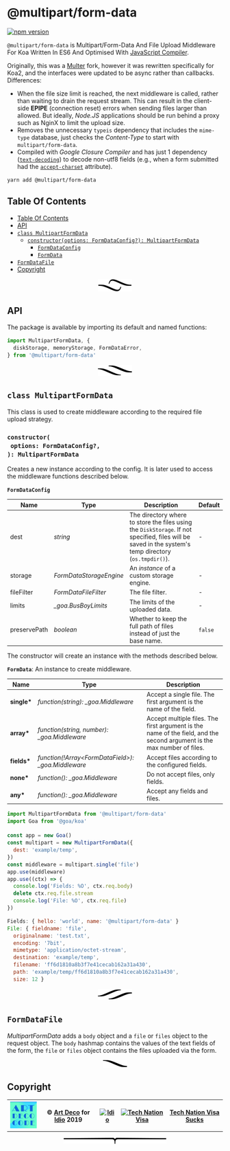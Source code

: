 # @multipart/form-data

[![npm version](https://badge.fury.io/js/%40multipart%2Fform-data.svg)](https://npmjs.org/package/@multipart/form-data)

`@multipart/form-data` is Multipart/Form-Data And File Upload Middleware For Koa Written In ES6 And Optimised With [JavaScript Compiler](https://compiler.page).

Originally, this was a [Multer](https://github.com/expressjs/multer) fork, however it was rewritten specifically for Koa2, and the interfaces were updated to be async rather than callbacks. Differences:

 - When the file size limit is reached, the next middleware is called, rather than waiting to drain the request stream. This can result in the client-side **EPIPE** (connection reset) errors when sending files larger than allowed. But ideally, _Node.JS_ applications should be run behind a proxy such as NginX to limit the upload size.
 - Removes the unnecessary `typeis` dependency that includes the `mime-type` database, just checks the _Content-Type_ to start with `multipart/form-data`.
 - Compiled with _Google Closure Compiler_ and has just 1 dependency ([`text-decoding`](https://github.com/idiocc/text-decoding)) to decode non-utf8 fields (e.g., when a form submitted had the [`accept-charset`](https://developer.mozilla.org/en-US/docs/Web/HTML/Element/form#Attributes) attribute).

```sh
yarn add @multipart/form-data
```

## Table Of Contents

- [Table Of Contents](#table-of-contents)
- [API](#api)
- [`class MultipartFormData`](#class-multipartformdata)
  * [`constructor(options: FormDataConfig?): MultipartFormData`](#constructoroptions-formdataconfig-multipartformdata)
    * [`FormDataConfig`](#type-formdataconfig)
    * [`FormData`](#type-formdata)
- [`FormDataFile`](#formdatafile)
- [Copyright](#copyright)

<p align="center"><a href="#table-of-contents"><img src="/.documentary/section-breaks/0.svg?sanitize=true"></a></p>

## API

The package is available by importing its default and named functions:

```js
import MultipartFormData, {
  diskStorage, memoryStorage, FormDataError,
} from '@multipart/form-data'
```

<p align="center"><a href="#table-of-contents"><img src="/.documentary/section-breaks/1.svg?sanitize=true"></a></p>

## `class MultipartFormData`

This class is used to create middleware according to the required file upload strategy.

### `constructor(`<br/>&nbsp;&nbsp;`options: FormDataConfig?,`<br/>`): MultipartFormData`

Creates a new instance according to the config. It is later used to access the middleware functions described below.

__<a name="type-formdataconfig">`FormDataConfig`</a>__

|     Name     |              Type              |                                                                      Description                                                                      | Default |
| ------------ | ------------------------------ | ----------------------------------------------------------------------------------------------------------------------------------------------------- | ------- |
| dest         | <em>string</em>                | The directory where to store the files using the `DiskStorage`. If not specified, files will be saved in the system's temp directory (`os.tmpdir()`). | -       |
| storage      | <em>FormDataStorageEngine</em> | An _instance_ of a custom storage engine.                                                                                                             | -       |
| fileFilter   | <em>FormDataFileFilter</em>    | The file filter.                                                                                                                                      | -       |
| limits       | <em>_goa.BusBoyLimits</em>     | The limits of the uploaded data.                                                                                                                      | -       |
| preservePath | <em>boolean</em>               | Whether to keep the full path of files instead of just the base name.                                                                                 | `false` |

The constructor will create an instance with the methods described below.

__<a name="type-formdata">`FormData`</a>__: An instance to create middleware.

|    Name     |                              Type                               |                                                       Description                                                       |
| ----------- | --------------------------------------------------------------- | ----------------------------------------------------------------------------------------------------------------------- |
| __single*__ | <em>function(string): _goa.Middleware</em>                      | Accept a single file. The first argument is the name of the field.                                                      |
| __array*__  | <em>function(string, number): _goa.Middleware</em>              | Accept multiple files. The first argument is the name of the field, and the second argument is the max number of files. |
| __fields*__ | <em>function(!Array&lt;FormDataField&gt;): _goa.Middleware</em> | Accept files according to the configured fields.                                                                        |
| __none*__   | <em>function(): _goa.Middleware</em>                            | Do not accept files, only fields.                                                                                       |
| __any*__    | <em>function(): _goa.Middleware</em>                            | Accept any fields and files.                                                                                            |

```js
import MultipartFormData from '@multipart/form-data'
import Goa from '@goa/koa'

const app = new Goa()
const multipart = new MultipartFormData({
  dest: 'example/temp',
})
const middleware = multipart.single('file')
app.use(middleware)
app.use((ctx) => {
  console.log('Fields: %O', ctx.req.body)
  delete ctx.req.file.stream
  console.log('File: %O', ctx.req.file)
})
```
```js
Fields: { hello: 'world', name: '@multipart/form-data' }
File: { fieldname: 'file',
  originalname: 'test.txt',
  encoding: '7bit',
  mimetype: 'application/octet-stream',
  destination: 'example/temp',
  filename: 'ff6d1810a8b3f7e41cecab162a31a430',
  path: 'example/temp/ff6d1810a8b3f7e41cecab162a31a430',
  size: 12 }
```

<p align="center"><a href="#table-of-contents"><img src="/.documentary/section-breaks/2.svg?sanitize=true"></a></p>

## `FormDataFile`

_MultipartFormData_ adds a `body` object and a `file` or `files` object to the request object. The `body` hashmap contains the values of the text fields of the form, the `file` or `files` object contains the files uploaded via the form.

<p align="center"><a href="#table-of-contents"><img src="/.documentary/section-breaks/3.svg?sanitize=true"></a></p>

## Copyright

<table>
  <tr>
    <th>
      <a href="https://artd.eco">
        <img src="https://raw.githubusercontent.com/wrote/wrote/master/images/artdeco.png" alt="Art Deco">
      </a>
    </th>
    <th>© <a href="https://artd.eco">Art Deco</a> for <a href="https://idio.cc">Idio</a> 2019</th>
    <th>
      <a href="https://idio.cc">
        <img src="https://avatars3.githubusercontent.com/u/40834161?s=100" width="100" alt="Idio">
      </a>
    </th>
    <th>
      <a href="https://www.technation.sucks" title="Tech Nation Visa">
        <img src="https://raw.githubusercontent.com/artdecoweb/www.technation.sucks/master/anim.gif"
          alt="Tech Nation Visa">
      </a>
    </th>
    <th><a href="https://www.technation.sucks">Tech Nation Visa Sucks</a></th>
  </tr>
</table>

<p align="center"><a href="#table-of-contents"><img src="/.documentary/section-breaks/-1.svg?sanitize=true"></a></p>